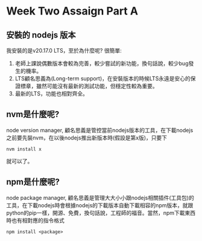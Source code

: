 # Week Two Assaign Part A

## 安裝的 nodejs 版本

我安裝的是v20.17.0 LTS，至於為什麼呢? 很簡單:
1. 老師上課說偶數版本會較為完善，較少嘗試的新功能，換句話說，較少bug發生的機率。
2. LTS顧名思義為(Long-term support)，在安裝版本的時候LTS永遠是安心的保證標章，雖然可能沒有最新的測試功能，但穩定性較為重要。
3. 最新的LTS，功能也相對齊全。

## nvm是什麼呢?

node version manager, 顧名思義是管控當前nodejs版本的工具，在下載nodejs之前要先裝nvm，在以後nodejs推出新版本時(假設是第x版)，只要下
```
nvm install x
```
就可以了。

## npm是什麼呢?

node package manager, 顧名思義是管理大大小小跟nodejs相關插件(工具包)的工具，在下載nodejs時會根據nodejs的下載版本自動下載相容的npm版本，就跟python的pip一樣，開源、免費，換句話說，工程師的福音。當然，npm下載東西時也有相對應的指令格式
```
npm install <package>
```
